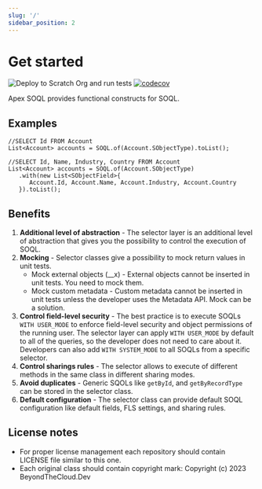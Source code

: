 ```yaml
---
slug: '/'
sidebar_position: 2
---
```


# Get started

![Deploy to Scratch Org and run tests](https://github.com/beyond-the-cloud-dev/query-selector/actions/workflows/ci.yml/badge.svg)
[![codecov](https://codecov.io/gh/beyond-the-cloud-dev/query-selector/branch/main/graph/badge.svg)](https://codecov.io/gh/beyond-the-cloud-dev/query-selector)

Apex SOQL provides functional constructs for SOQL.

## Examples

```apex
//SELECT Id FROM Account
List<Account> accounts = SOQL.of(Account.SObjectType).toList();
```

```apex
//SELECT Id, Name, Industry, Country FROM Account
List<Account> accounts = SOQL.of(Account.SObjectType)
   .with(new List<SObjectField>{
      Account.Id, Account.Name, Account.Industry, Account.Country
   }).toList();
```

## Benefits

1. **Additional level of abstraction** - The selector layer is an additional level of abstraction that gives you the possibility to control the execution of SOQL.
2. **Mocking** - Selector classes give a possibility to mock return values in unit tests.
    - Mock external objects (__x) - External objects cannot be inserted in unit tests. You need to mock them.
    - Mock custom metadata - Custom metadata cannot be inserted in unit tests unless the developer uses the Metadata API. Mock can be a solution.
3. **Control field-level security** - The best practice is to execute SOQLs `WITH USER_MODE` to enforce field-level security and object permissions of the running user. The selector layer can apply `WITH USER_MODE` by default to all of the queries, so the developer does not need to care about it. Developers can also add `WITH SYSTEM_MODE` to all SOQLs from a specific selector.
4. **Control sharings rules** - The selector allows to execute of different methods in the same class in different sharing modes.
5. **Avoid duplicates** - Generic SQOLs like `getById`, and `getByRecordType` can be stored in the selector class.
6. **Default configuration** - The selector class can provide default SOQL configuration like default fields, FLS settings, and sharing rules.

## License notes

- For proper license management each repository should contain LICENSE file similar to this one.
- Each original class should contain copyright mark: Copyright (c) 2023 BeyondTheCloud.Dev
